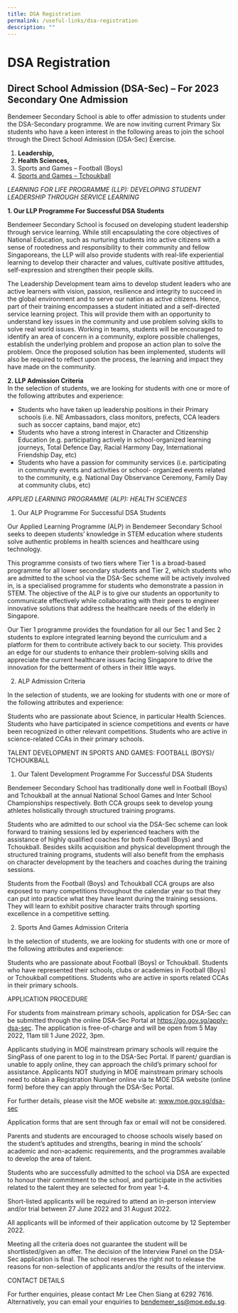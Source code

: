 ```yaml
---
title: DSA Registration
permalink: /useful-links/dsa-registration
description: ""
---
```

# DSA Registration

## Direct School Admission (DSA-Sec) – For 2023 Secondary One Admission

Bendemeer Secondary School is able to offer admission to students under the DSA-Secondary programme. We are now inviting current Primary Six students who have a keen interest in the following areas to join the school through the Direct School Admission (DSA-Sec) Exercise.

1. **Leadership,**
2. **Health Sciences,**
3. Sports and Games – Football (Boys)
4. [Sports and Games – Tchoukball](/files/Bendemeer-Tchoukball-Experience.pdf) 

*LEARNING FOR LIFE PROGRAMME (LLP): DEVELOPING STUDENT LEADERSHIP THROUGH SERVICE LEARNING*

**1. Our LLP Programme For Successful DSA Students**

Bendemeer Secondary School is focused on developing student leadership through service learning. While still encapsulating the core objectives of National Education, such as nurturing students into active citizens with a sense of rootedness and responsibility to their community and fellow Singaporeans, the LLP will also provide students with real-life experiential learning to develop their character and values, cultivate positive attitudes, self-expression and strengthen their people skills.

The Leadership Development team aims to develop student leaders who are active learners with vision, passion, resilience and integrity to succeed in the global environment and to serve our nation as active citizens. Hence, part of their training encompasses a student initiated and a self-directed service learning project. This will provide them with an opportunity to understand key issues in the community and use problem solving skills to solve real world issues. Working in teams, students will be encouraged to identify an area of concern in a community, explore possible challenges, establish the underlying problem and propose an action plan to solve the problem. Once the proposed solution has been implemented, students will also be required to reflect upon the process, the learning and impact they have made on the community.

**2. LLP Admission Criteria** <br>
In the selection of students, we are looking for students with one or more of the following attributes and experience:

* Students who have taken up leadership positions in their Primary schools (i.e. NE Ambassadors, class monitors, prefects, CCA leaders such as soccer captains, band major, etc)
* Students who have a strong interest in Character and Citizenship Education (e.g. participating actively in school-organized learning journeys, Total Defence Day, Racial Harmony Day, International Friendship Day, etc)
* Students who have a passion for community services (i.e. participating in community events and activities or school- organized events related to the community, e.g. National Day Observance Ceremony, Family Day at community clubs, etc)

*APPLIED LEARNING PROGRAMME (ALP): HEALTH SCIENCES* 

1. Our ALP Programme For Successful DSA Students


Our Applied Learning Programme (ALP) in Bendemeer Secondary School seeks to deepen students’ knowledge in STEM education where students solve authentic problems in health sciences and healthcare using technology.

This programme consists of two tiers where Tier 1 is a broad-based programme for all lower secondary students and Tier 2, which students who are admitted to the school via the DSA-Sec scheme will be actively involved in, is a specialised programme for students who demonstrate a passion in STEM. The objective of the ALP is to give our students an opportunity to communicate effectively while collaborating with their peers to engineer innovative solutions that address the healthcare needs of the elderly in Singapore.

Our Tier 1 programme provides the foundation for all our Sec 1 and Sec 2 students to explore integrated learning beyond the curriculum and a platform for them to contribute actively back to our society. This provides an edge for our students to enhance their problem-solving skills and appreciate the current healthcare issues facing Singapore to drive the innovation for the betterment of others in their little ways.




2. ALP Admission Criteria

In the selection of students, we are looking for students with one or more of the following attributes and experience:

Students who are passionate about Science, in particular Health Sciences.
Students who have participated in science competitions and events or have been recognized in other relevant competitions.
Students who are active in science-related CCAs in their primary schools.

TALENT DEVELOPMENT IN SPORTS AND GAMES: FOOTBALL (BOYS)/ TCHOUKBALL

1. Our Talent Development Programme For Successful DSA Students

Bendemeer Secondary School has traditionally done well in Football (Boys) and Tchoukball at the annual National School Games and Inter School Championships respectively. Both CCA groups seek to develop young athletes holistically through structured training programs.

Students who are admitted to our school via the DSA-Sec scheme can look forward to training sessions led by experienced teachers with the assistance of highly qualified coaches for both Football (Boys) and Tchoukball. Besides skills acquisition and physical development through the structured training programs, students will also benefit from the emphasis on character development by the teachers and coaches during the training sessions.

Students from the Football (Boys) and Tchoukball CCA groups are also exposed to many competitions throughout the calendar year so that they can put into practice what they have learnt during the training sessions. They will learn to exhibit positive character traits through sporting excellence in a competitive setting.


2. Sports And Games Admission Criteria

In the selection of students, we are looking for students with one or more of the following attributes and experience:

Students who are passionate about Football (Boys) or Tchoukball.
Students who have represented their schools, clubs or academies in Football (Boys) or Tchoukball competitions.
Students who are active in sports related CCAs in their primary schools.

APPLICATION PROCEDURE



For students from mainstream primary schools, application for DSA-Sec can be submitted through the online DSA-Sec Portal at https://go.gov.sg/apply-dsa-sec. The application is free-of-charge and will be open from 5 May 2022, 11am till 1 June 2022, 3pm.

Applicants studying in MOE mainstream primary schools will require the SingPass of one parent to log in to the DSA-Sec Portal. If parent/ guardian is unable to apply online, they can approach the child’s primary school for assistance. Applicants NOT studying in MOE mainstream primary schools need to obtain a Registration Number online via te MOE DSA website (online form) before they can apply through the DSA-Sec Portal.

For further details, please visit the MOE website at: www.moe.gov.sg/dsa-sec

Application forms that are sent through fax or email will not be considered.

Parents and students are encouraged to choose schools wisely based on the student’s aptitudes and strengths, bearing in mind the schools’ academic and non-academic requirements, and the programmes available to develop the area of talent.

Students who are successfully admitted to the school via DSA are expected to honour their commitment to the school, and participate in the activities related to the talent they are selected for from year 1-4.

Short-listed applicants will be required to attend an in-person interview and/or trial between  27 June 2022 and 31 August 2022.

All applicants will be informed of their application outcome by 12 September 2022.

Meeting all the criteria does not guarantee the student will be shortlisted/given an offer. The decision of the Interview Panel on the DSA-Sec application is final.  The school reserves the right not to release the reasons for non-selection of applicants and/or the results of the interview.

CONTACT DETAILS

For further enquiries, please contact Mr Lee Chen Siang at 6292 7616. Alternatively, you can email your enquiries to bendemeer_ss@moe.edu.sg.

